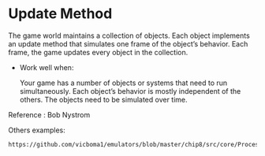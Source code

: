 Update Method
================

 The game world maintains a collection of objects. Each object implements an update method that simulates 
 one frame of the object’s behavior. 
 Each frame, the game updates every object in the collection.
 
 * Work well when:
   
   Your game has a number of objects or systems that need to run simultaneously.
   Each object’s behavior is mostly independent of the others.
   The objects need to be simulated over time.

 Reference :  Bob Nystrom

Others examples:
```
https://github.com/vicboma1/emulators/blob/master/chip8/src/core/Processor.java
````
